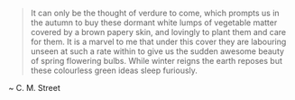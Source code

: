 > It can only be the thought of verdure to come, which prompts us in the autumn to buy these dormant white lumps of vegetable matter covered by a brown papery skin, and lovingly to plant them and care for them. It is a marvel to me that under this cover they are labouring unseen at such a rate within to give us the sudden awesome beauty of spring flowering bulbs. While winter reigns the earth reposes but these colourless green ideas sleep furiously. 
 
~ C. M. Street

